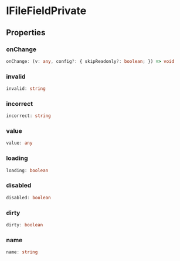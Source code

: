 # IFileFieldPrivate

## Properties

### onChange

```ts
onChange: (v: any, config?: { skipReadonly?: boolean; }) => void
```

### invalid

```ts
invalid: string
```

### incorrect

```ts
incorrect: string
```

### value

```ts
value: any
```

### loading

```ts
loading: boolean
```

### disabled

```ts
disabled: boolean
```

### dirty

```ts
dirty: boolean
```

### name

```ts
name: string
```

